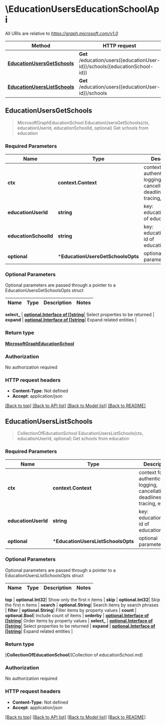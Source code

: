 # \EducationUsersEducationSchoolApi

All URIs are relative to *https://graph.microsoft.com/v1.0*

Method | HTTP request | Description
------------- | ------------- | -------------
[**EducationUsersGetSchools**](EducationUsersEducationSchoolApi.md#EducationUsersGetSchools) | **Get** /education/users({educationUser-id})/schools({educationSchool-id}) | Get schools from education
[**EducationUsersListSchools**](EducationUsersEducationSchoolApi.md#EducationUsersListSchools) | **Get** /education/users({educationUser-id})/schools | Get schools from education



## EducationUsersGetSchools

> MicrosoftGraphEducationSchool EducationUsersGetSchools(ctx, educationUserId, educationSchoolId, optional)
Get schools from education

### Required Parameters


Name | Type | Description  | Notes
------------- | ------------- | ------------- | -------------
**ctx** | **context.Context** | context for authentication, logging, cancellation, deadlines, tracing, etc.
**educationUserId** | **string**| key: educationUser-id of educationUser | 
**educationSchoolId** | **string**| key: educationSchool-id of educationSchool | 
 **optional** | ***EducationUsersGetSchoolsOpts** | optional parameters | nil if no parameters

### Optional Parameters

Optional parameters are passed through a pointer to a EducationUsersGetSchoolsOpts struct


Name | Type | Description  | Notes
------------- | ------------- | ------------- | -------------


 **select_** | [**optional.Interface of []string**](string.md)| Select properties to be returned | 
 **expand** | [**optional.Interface of []string**](string.md)| Expand related entities | 

### Return type

[**MicrosoftGraphEducationSchool**](microsoft.graph.educationSchool.md)

### Authorization

No authorization required

### HTTP request headers

- **Content-Type**: Not defined
- **Accept**: application/json

[[Back to top]](#) [[Back to API list]](../README.md#documentation-for-api-endpoints)
[[Back to Model list]](../README.md#documentation-for-models)
[[Back to README]](../README.md)


## EducationUsersListSchools

> CollectionOfEducationSchool EducationUsersListSchools(ctx, educationUserId, optional)
Get schools from education

### Required Parameters


Name | Type | Description  | Notes
------------- | ------------- | ------------- | -------------
**ctx** | **context.Context** | context for authentication, logging, cancellation, deadlines, tracing, etc.
**educationUserId** | **string**| key: educationUser-id of educationUser | 
 **optional** | ***EducationUsersListSchoolsOpts** | optional parameters | nil if no parameters

### Optional Parameters

Optional parameters are passed through a pointer to a EducationUsersListSchoolsOpts struct


Name | Type | Description  | Notes
------------- | ------------- | ------------- | -------------

 **top** | **optional.Int32**| Show only the first n items | 
 **skip** | **optional.Int32**| Skip the first n items | 
 **search** | **optional.String**| Search items by search phrases | 
 **filter** | **optional.String**| Filter items by property values | 
 **count** | **optional.Bool**| Include count of items | 
 **orderby** | [**optional.Interface of []string**](string.md)| Order items by property values | 
 **select_** | [**optional.Interface of []string**](string.md)| Select properties to be returned | 
 **expand** | [**optional.Interface of []string**](string.md)| Expand related entities | 

### Return type

[**CollectionOfEducationSchool**](Collection of educationSchool.md)

### Authorization

No authorization required

### HTTP request headers

- **Content-Type**: Not defined
- **Accept**: application/json

[[Back to top]](#) [[Back to API list]](../README.md#documentation-for-api-endpoints)
[[Back to Model list]](../README.md#documentation-for-models)
[[Back to README]](../README.md)

